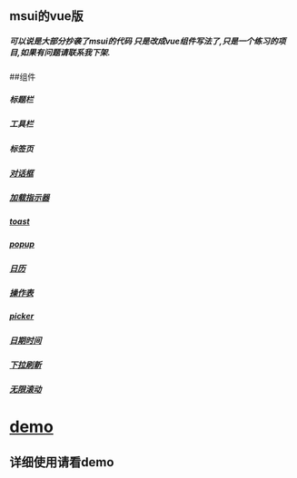 ##  msui的vue版
##### 可以说是大部分抄袭了msui的代码 只是改成vue组件写法了,只是一个练习的项目,如果有问题请联系我下架.

##组件
##### 标题栏
##### 工具栏
##### 标签页
##### <a href="#alert">对话框</a>
##### <a href="#preloader">加载指示器</a>
##### <a href="#toast">toast</a>
##### <a href="#popup">popup</a>
##### <a href="#calendar">日历</a>
##### <a href="#acitons">操作表</a>
##### <a href="#picker">picker</a>
##### <a href="#datetime-picker">日期时间</a>
##### <a href="#pull-to-refresh">下拉刷新</a>
##### <a href="#infinite-scroll">无限滚动</a>


# <a id="demo" href="http://182.92.99.230:5666/demo/index">demo</a>
## 详细使用请看demo